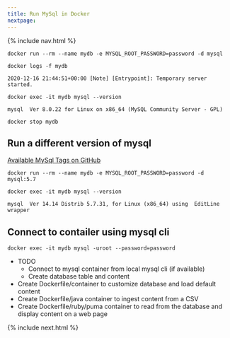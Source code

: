 ```yaml
---
title: Run MySql in Docker
nextpage: 
---
```


{% include nav.html %}

```
docker run --rm --name mydb -e MYSQL_ROOT_PASSWORD=password -d mysql
```

```
docker logs -f mydb
```

```output
2020-12-16 21:44:51+00:00 [Note] [Entrypoint]: Temporary server started.
```


```
docker exec -it mydb mysql --version
```

```output
mysql  Ver 8.0.22 for Linux on x86_64 (MySQL Community Server - GPL)
```

```
docker stop mydb
```

## Run a different version of mysql
[Available MySql Tags on GitHub](https://hub.docker.com/_/mysql?tab=tags&page=1&ordering=last_updated)

```
docker run --rm --name mydb -e MYSQL_ROOT_PASSWORD=password -d mysql:5.7
```

```
docker exec -it mydb mysql --version
```

```output
mysql  Ver 14.14 Distrib 5.7.31, for Linux (x86_64) using  EditLine wrapper
```

## Connect to contailer using mysql cli

```
docker exec -it mydb mysql -uroot --password=password
```


- TODO
  - Connect to mysql container from local mysql cli (if available)
  - Create database table and content
- Create Dockerfile/container to customize database and load default content
- Create Dockerfile/java container to ingest content from a CSV
- Create Dockerfile/ruby/puma container to read from the database and display content on a web page

{% include next.html %}
